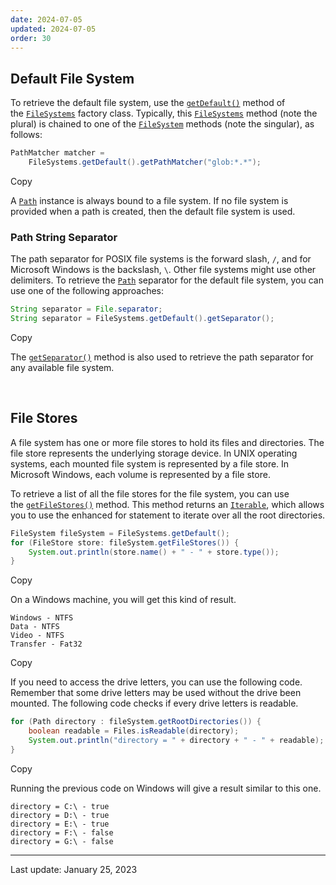 ```yaml
---
date: 2024-07-05
updated: 2024-07-05
order: 30
---
```

## Default File System

To retrieve the default file system, use the [`getDefault()`](https://docs.oracle.com/en/java/javase/22/docs/api/java.base/java/nio/file/FileSystems.html#getDefault()) method of the [`FileSystems`](https://docs.oracle.com/en/java/javase/22/docs/api/java.base/java/nio/file/FileSystems.html) factory class. Typically, this [`FileSystems`](https://docs.oracle.com/en/java/javase/22/docs/api/java.base/java/nio/file/FileSystems.html) method (note the plural) is chained to one of the [`FileSystem`](https://docs.oracle.com/en/java/javase/22/docs/api/java.base/java/nio/file/FileSystem.html) methods (note the singular), as follows:

```java
PathMatcher matcher =
    FileSystems.getDefault().getPathMatcher("glob:*.*");
```

Copy

A [`Path`](https://docs.oracle.com/en/java/javase/22/docs/api/java.base/java/nio/file/Path.html) instance is always bound to a file system. If no file system is provided when a path is created, then the default file system is used.

### Path String Separator

The path separator for POSIX file systems is the forward slash, `/`, and for Microsoft Windows is the backslash, `\`. Other file systems might use other delimiters. To retrieve the [`Path`](https://docs.oracle.com/en/java/javase/22/docs/api/java.base/java/nio/file/Path.html) separator for the default file system, you can use one of the following approaches:

```java
String separator = File.separator;
String separator = FileSystems.getDefault().getSeparator();
```

Copy

The [`getSeparator()`](https://docs.oracle.com/en/java/javase/22/docs/api/java.base/java/nio/file/FileSystem.html#getSeparator()) method is also used to retrieve the path separator for any available file system.

 

## File Stores

A file system has one or more file stores to hold its files and directories. The file store represents the underlying storage device. In UNIX operating systems, each mounted file system is represented by a file store. In Microsoft Windows, each volume is represented by a file store.

To retrieve a list of all the file stores for the file system, you can use the [`getFileStores()`](https://docs.oracle.com/en/java/javase/22/docs/api/java.base/java/nio/file/FileSystem.html#getFileStores()) method. This method returns an [`Iterable`](https://docs.oracle.com/en/java/javase/22/docs/api/java.base/java/lang/Iterable.html), which allows you to use the enhanced for statement to iterate over all the root directories.

```java
FileSystem fileSystem = FileSystems.getDefault();
for (FileStore store: fileSystem.getFileStores()) {
    System.out.println(store.name() + " - " + store.type());
}
```

Copy

On a Windows machine, you will get this kind of result.

```shell
Windows - NTFS
Data - NTFS
Video - NTFS
Transfer - Fat32
```

Copy

If you need to access the drive letters, you can use the following code. Remember that some drive letters may be used without the drive been mounted. The following code checks if every drive letters is readable.

```java
for (Path directory : fileSystem.getRootDirectories()) {
    boolean readable = Files.isReadable(directory);
    System.out.println("directory = " + directory + " - " + readable);
}
```

Copy

Running the previous code on Windows will give a result similar to this one.

```shell
directory = C:\ - true
directory = D:\ - true
directory = E:\ - true
directory = F:\ - false
directory = G:\ - false
```

---
Last update: January 25, 2023